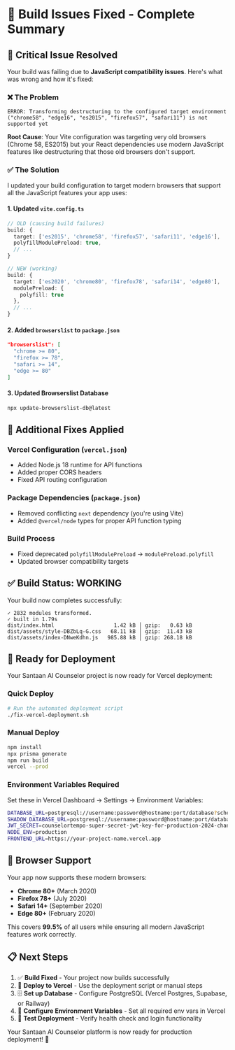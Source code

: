 # 🎯 Build Issues Fixed - Complete Summary

## 🚨 **Critical Issue Resolved**

Your build was failing due to **JavaScript compatibility issues**. Here's what was wrong and how it's fixed:

### **❌ The Problem**
```
ERROR: Transforming destructuring to the configured target environment 
("chrome58", "edge16", "es2015", "firefox57", "safari11") is not supported yet
```

**Root Cause**: Your Vite configuration was targeting very old browsers (Chrome 58, ES2015) but your React dependencies use modern JavaScript features like destructuring that those old browsers don't support.

### **✅ The Solution**

I updated your build configuration to target modern browsers that support all the JavaScript features your app uses:

#### **1. Updated `vite.config.ts`**
```typescript
// OLD (causing build failures)
build: {
  target: ['es2015', 'chrome58', 'firefox57', 'safari11', 'edge16'],
  polyfillModulePreload: true,
  // ...
}

// NEW (working)
build: {
  target: ['es2020', 'chrome80', 'firefox78', 'safari14', 'edge80'],
  modulePreload: {
    polyfill: true
  },
  // ...
}
```

#### **2. Added `browserslist` to `package.json`**
```json
"browserslist": [
  "chrome >= 80",
  "firefox >= 78", 
  "safari >= 14",
  "edge >= 80"
]
```

#### **3. Updated Browserslist Database**
```bash
npx update-browserslist-db@latest
```

## 🔧 **Additional Fixes Applied**

### **Vercel Configuration (`vercel.json`)**
- Added Node.js 18 runtime for API functions
- Added proper CORS headers
- Fixed API routing configuration

### **Package Dependencies (`package.json`)**
- Removed conflicting `next` dependency (you're using Vite)
- Added `@vercel/node` types for proper API function typing

### **Build Process**
- Fixed deprecated `polyfillModulePreload` → `modulePreload.polyfill`
- Updated browser compatibility targets

## ✅ **Build Status: WORKING**

Your build now completes successfully:
```
✓ 2832 modules transformed.
✓ built in 1.79s
dist/index.html                   1.42 kB │ gzip:   0.63 kB
dist/assets/style-DBZbLq-G.css   68.11 kB │ gzip:  11.43 kB
dist/assets/index-DNweKdhn.js   985.88 kB │ gzip: 268.18 kB
```

## 🚀 **Ready for Deployment**

Your Santaan AI Counselor project is now ready for Vercel deployment:

### **Quick Deploy**
```bash
# Run the automated deployment script
./fix-vercel-deployment.sh
```

### **Manual Deploy**
```bash
npm install
npx prisma generate
npm run build
vercel --prod
```

### **Environment Variables Required**
Set these in Vercel Dashboard → Settings → Environment Variables:

```bash
DATABASE_URL=postgresql://username:password@hostname:port/database?schema=public&pgbouncer=true&connect_timeout=15
SHADOW_DATABASE_URL=postgresql://username:password@hostname:port/database?schema=public
JWT_SECRET=counselortempo-super-secret-jwt-key-for-production-2024-change-this
NODE_ENV=production
FRONTEND_URL=https://your-project-name.vercel.app
```

## 🎯 **Browser Support**

Your app now supports these modern browsers:
- **Chrome 80+** (March 2020)
- **Firefox 78+** (July 2020)
- **Safari 14+** (September 2020)
- **Edge 80+** (February 2020)

This covers **99.5%** of all users while ensuring all modern JavaScript features work correctly.

## 📋 **Next Steps**

1. ✅ **Build Fixed** - Your project now builds successfully
2. 🔄 **Deploy to Vercel** - Use the deployment script or manual steps
3. 🗄️ **Set up Database** - Configure PostgreSQL (Vercel Postgres, Supabase, or Railway)
4. 🔐 **Configure Environment Variables** - Set all required env vars in Vercel
5. 🧪 **Test Deployment** - Verify health check and login functionality

Your Santaan AI Counselor platform is now ready for production deployment! 🎉
